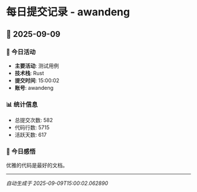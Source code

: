 # 每日提交记录 - awandeng

## 📅 2025-09-09

### 🎯 今日活动
- **主要活动**: 测试用例
- **技术栈**: Rust
- **提交时间**: 15:00:02
- **账号**: awandeng

### 📊 统计信息
- 总提交次数: 582
- 代码行数: 5715
- 活跃天数: 617

### 💭 今日感悟
优雅的代码是最好的文档。

---
*自动生成于 2025-09-09T15:00:02.062890*
